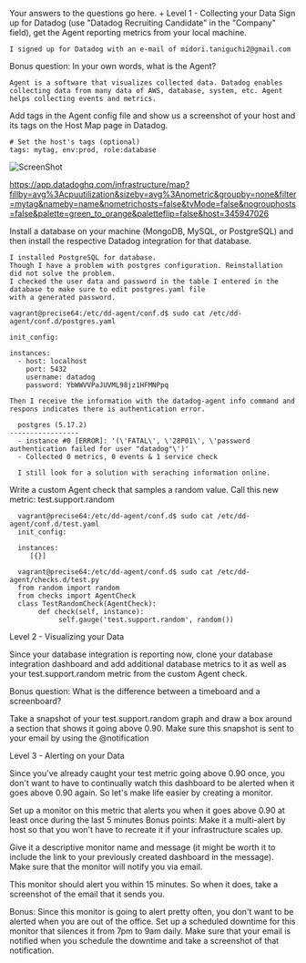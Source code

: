 Your answers to the questions go here.
+
Level 1 - Collecting your Data
  Sign up for Datadog (use "Datadog Recruiting Candidate" in the "Company" field), get the Agent reporting metrics from your local machine.

    I signed up for Datadog with an e-mail of midori.taniguchi2@gmail.com

  Bonus question: In your own words, what is the Agent?

    Agent is a software that visualizes collected data. Datadog enables collecting data from many data of AWS, database, system, etc. Agent helps collecting events and metrics.

  Add tags in the Agent config file and show us a screenshot of your host and its tags on the Host Map page in Datadog.

    # Set the host's tags (optional)
    tags: mytag, env:prod, role:database

![ScreenShot](https://user-images.githubusercontent.com/32184362/30998494-f53242ee-a509-11e7-8c80-a86ee74a3697.png)

  https://app.datadoghq.com/infrastructure/map?fillby=avg%3Acpuutilization&sizeby=avg%3Anometric&groupby=none&filter=mytag&nameby=name&nometrichosts=false&tvMode=false&nogrouphosts=false&palette=green_to_orange&paletteflip=false&host=345947026
  
  Install a database on your machine (MongoDB, MySQL, or PostgreSQL) and then install the respective Datadog integration for that database.

    I installed PostgreSQL for database.
    Though I have a problem with postgres configuration. Reinstallation did not solve the problem.
    I checked the user data and password in the table I entered in the database to make sure to edit postgres.yaml file
    with a generated password.
    
    vagrant@precise64:/etc/dd-agent/conf.d$ sudo cat /etc/dd-agent/conf.d/postgres.yaml

    init_config:

    instances:
      - host: localhost
        port: 5432
        username: datadog
        password: YbWWVVPaJUVML98jz1HFMNPpq
        
    Then I receive the information with the datadog-agent info command and respons indicates there is authentication error.
    
      postgres (5.17.2)
    -----------------
      - instance #0 [ERROR]: '(\'FATAL\', \'28P01\', \'password authentication failed for user "datadog"\')'
      - Collected 0 metrics, 0 events & 1 service check
      
      I still look for a solution with seraching information online.

  Write a custom Agent check that samples a random value. Call this new metric: test.support.random

      vagrant@precise64:/etc/dd-agent/conf.d$ sudo cat /etc/dd-agent/conf.d/test.yaml    
      init_config:
  
      instances:
         [{}]
         
      vagrant@precise64:/etc/dd-agent/conf.d$ sudo cat /etc/dd-agent/checks.d/test.py 
      from random import random
      from checks import AgentCheck
      class TestRandomCheck(AgentCheck):
           def check(self, instance):
                self.gauge('test.support.random', random())

Level 2 - Visualizing your Data

  Since your database integration is reporting now, clone your database integration dashboard and add additional database metrics to it as well as your test.support.random metric from the custom Agent check.


  Bonus question: What is the difference between a timeboard and a screenboard?


  Take a snapshot of your test.support.random graph and draw a box around a section that shows it going above 0.90. Make sure this snapshot is sent to your email by using the @notification



Level 3 - Alerting on your Data

  Since you've already caught your test metric going above 0.90 once, you don't want to have to continually watch this dashboard to be alerted when it goes above 0.90 again. So let's make life easier by creating a monitor.

  Set up a monitor on this metric that alerts you when it goes above 0.90 at least once during the last 5 minutes
  Bonus points: Make it a multi-alert by host so that you won't have to recreate it if your infrastructure scales up.


  Give it a descriptive monitor name and message (it might be worth it to include the link to your previously created dashboard in the message). Make sure that the monitor will notify you via email.



  This monitor should alert you within 15 minutes. So when it does, take a screenshot of the email that it sends you.



  Bonus: Since this monitor is going to alert pretty often, you don't want to be alerted when you are out of the office. Set up a scheduled downtime for this monitor that silences it from 7pm to 9am daily. Make sure that your email is notified when you schedule the downtime and take a screenshot of that notification.
